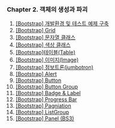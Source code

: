 ### Chapter 2. 객체의 생성과 파괴

1. [\[Bootstrap\] 개발환경 및 테스트 예제 구축](https://yonghwankim-dev.tistory.com/386)
2. [\[Bootstrap\] Grid](https://yonghwankim-dev.tistory.com/387)
3. [\[Bootstrap\] 문자열 클래스](https://yonghwankim-dev.tistory.com/388)
4. [\[Bootstrap\] 색상 클래스](https://yonghwankim-dev.tistory.com/389)
5. [\[Bootstrap\]테이블(Table)](https://yonghwankim-dev.tistory.com/390)
6. [\[Bootstrap\] 이미지(Image)](https://yonghwankim-dev.tistory.com/391)
7. [\[Bootstrap\] 점보트론(jumbotron)](https://yonghwankim-dev.tistory.com/392)
8. [\[Bootstrap\] Alert](https://yonghwankim-dev.tistory.com/393)
9. [\[Bootstrap\] Button](https://yonghwankim-dev.tistory.com/394)
10. [\[Bootstrap\] Button Group](https://yonghwankim-dev.tistory.com/395)
11. [\[Bootstrap\] Badge & Label](https://yonghwankim-dev.tistory.com/396)
12. [\[Bootstrap\] Progress Bar](https://yonghwankim-dev.tistory.com/397)
13. [\[Bootstrap\] Pagniation](https://yonghwankim-dev.tistory.com/398)
14. [\[Bootstrap\] ListGroup](https://yonghwankim-dev.tistory.com/399)
15. [\[Bootstrap\] Panel (BS3)](https://yonghwankim-dev.tistory.com/400)








